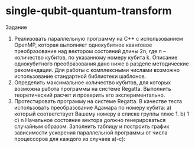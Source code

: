 # single-qubit-quantum-transform
Задание
1. Реализовать параллельную программу на С++ с использованием OpenMP, которая
выполняет однокубитное квантовое преобразование над вектором состояний длины 2n,
где n – количество кубитов, по указанному номеру кубита k. Описание однокубитного
преобразования дано ниже в разделе методические рекомендации. Для работы с
комплексными числами возможно использование стандартной библиотеки шаблонов.
2. Определить максимальное количество кубитов, для которых возможна работа программы
на системе Regatta. Выполнить теоретический расчет и проверить его экспериментально.
3. Протестировать программу на системе Regatta. В качестве теста использовать
преобразование Адамара по номеру кубита:
a) который соответствует Вашему номеру в списке группы плюс 1.
b) 1
c) n
Начальное состояние вектора должно генерироваться случайным образом. Заполнить
таблицу и построить график зависимости ускорения параллельной программы от числа
процессоров для каждого из случаев a)-c):
